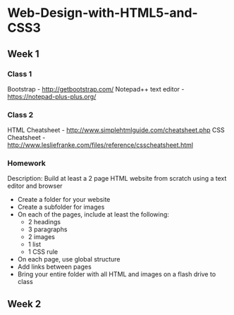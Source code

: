 # Web-Design-with-HTML5-and-CSS3

## Week 1

### Class 1
Bootstrap - http://getbootstrap.com/
Notepad++ text editor - https://notepad-plus-plus.org/

### Class 2
HTML Cheatsheet - http://www.simplehtmlguide.com/cheatsheet.php
CSS Cheatsheet - http://www.lesliefranke.com/files/reference/csscheatsheet.html

### Homework
Description: Build at least a 2 page HTML website from scratch using a text editor and browser
* Create a folder for your website
* Create a subfolder for images
* On each of the pages, include at least the following:
  * 2 headings
  * 3 paragraphs
  * 2 images
  * 1 list
  * 1 CSS rule
* On each page, use global structure
* Add links between pages
* Bring your entire folder with all HTML and images on a flash drive to class

## Week 2

